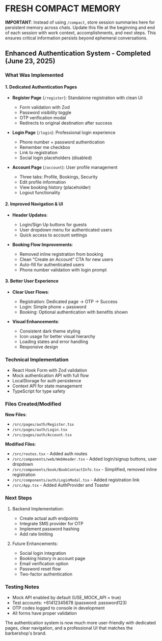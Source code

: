 # FRESH COMPACT MEMORY

**IMPORTANT**: Instead of using `/compact`, store session summaries here for persistent memory across chats. Update this file at the beginning and end of each session with work context, accomplishments, and next steps. This ensures critical information persists beyond ephemeral conversations.

## Enhanced Authentication System - Completed (June 23, 2025)

### What Was Implemented

#### 1. Dedicated Authentication Pages
- **Register Page** (`/register`): Standalone registration with clean UI
  - Form validation with Zod
  - Password visibility toggle
  - OTP verification modal
  - Redirects to original destination after success
  
- **Login Page** (`/login`): Professional login experience
  - Phone number + password authentication
  - Remember me checkbox
  - Link to registration
  - Social login placeholders (disabled)

- **Account Page** (`/account`): User profile management
  - Three tabs: Profile, Bookings, Security
  - Edit profile information
  - View booking history (placeholder)
  - Logout functionality

#### 2. Improved Navigation & UI
- **Header Updates**:
  - Login/Sign Up buttons for guests
  - User dropdown menu for authenticated users
  - Quick access to account settings
  
- **Booking Flow Improvements**:
  - Removed inline registration from booking
  - Clean "Create an Account" CTA for new users
  - Auto-fill for authenticated users
  - Phone number validation with login prompt

#### 3. Better User Experience
- **Clear User Flows**:
  - Registration: Dedicated page → OTP → Success
  - Login: Simple phone + password
  - Booking: Optional authentication with benefits shown
  
- **Visual Enhancements**:
  - Consistent dark theme styling
  - Icon usage for better visual hierarchy
  - Loading states and error handling
  - Responsive design

### Technical Implementation
- React Hook Form with Zod validation
- Mock authentication API with full flow
- LocalStorage for auth persistence
- Context API for state management
- TypeScript for type safety

### Files Created/Modified
**New Files**:
- `/src/pages/auth/Register.tsx`
- `/src/pages/auth/Login.tsx` 
- `/src/pages/auth/Account.tsx`

**Modified Files**:
- `/src/routes.tsx` - Added auth routes
- `/src/components/web/WebHeader.tsx` - Added login/signup buttons, user dropdown
- `/src/components/book/BookContactInfo.tsx` - Simplified, removed inline registration
- `/src/components/auth/LoginModal.tsx` - Added registration link
- `/src/App.tsx` - Added AuthProvider and Toaster

### Next Steps
1. Backend Implementation:
   - Create actual auth endpoints
   - Integrate SMS provider for OTP
   - Implement password hashing
   - Add rate limiting

2. Future Enhancements:
   - Social login integration
   - Booking history in account page
   - Email verification option
   - Password reset flow
   - Two-factor authentication

### Testing Notes
- Mock API enabled by default (USE_MOCK_API = true)
- Test accounts: +61412345678 (password: password123)
- OTP codes logged to console in development
- All forms have proper validation

The authentication system is now much more user-friendly with dedicated pages, clear navigation, and a professional UI that matches the barbershop's brand.